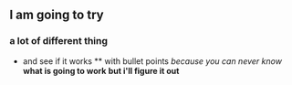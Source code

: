 ## I am going to try 
### a lot of different thing
* and see if it works
** with bullet points
_because you can never know_
**what is going to work**
__but i'll figure it out__